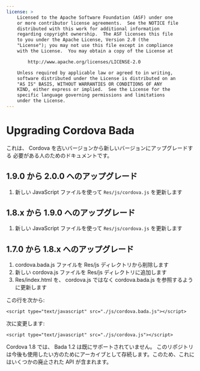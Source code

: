 ```yaml
---
license: >
    Licensed to the Apache Software Foundation (ASF) under one
    or more contributor license agreements.  See the NOTICE file
    distributed with this work for additional information
    regarding copyright ownership.  The ASF licenses this file
    to you under the Apache License, Version 2.0 (the
    "License"); you may not use this file except in compliance
    with the License.  You may obtain a copy of the License at

        http://www.apache.org/licenses/LICENSE-2.0

    Unless required by applicable law or agreed to in writing,
    software distributed under the License is distributed on an
    "AS IS" BASIS, WITHOUT WARRANTIES OR CONDITIONS OF ANY
    KIND, either express or implied.  See the License for the
    specific language governing permissions and limitations
    under the License.
---
```


Upgrading Cordova Bada
======================

これは、 Cordova を古いバージョンから新しいバージョンにアップグレードする
必要がある人のためのドキュメントです。

## 1.9.0 から 2.0.0 へのアップグレード ##

1. 新しい JavaScript ファイルを使って `Res/js/cordova.js` を更新します

## 1.8.x から 1.9.0 へのアップグレード ##

1. 新しい JavaScript ファイルを使って `Res/js/cordova.js` を更新します

## 1.7.0 から 1.8.x へのアップグレード ##

1. cordova.bada.js ファイルを Res/js ディレクトリから削除します
2. 新しい cordova.js ファイルを Res/js ディレクトリに追加します
3. Res/index.html を、 cordova.js ではなく cordova.bada.js を参照するように更新します

この行を次から:

    <script type="text/javascript" src="./js/cordova.bada.js"></script>
次に変更します:

    <script type="text/javascript" src="./js/cordova.js"></script>

Cordova 1.8 では、 Bada 1.2 は既にサポートされていません。
このリポジトリは今後も使用したい方のためにアーカイブとして存続します。このため、これにはいくつかの廃止された API が含まれます。

